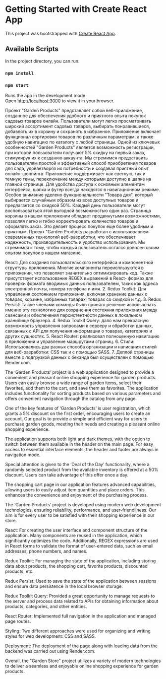 # Getting Started with Create React App

This project was bootstrapped with [Create React App](https://github.com/facebook/create-react-app).

## Available Scripts

In the project directory, you can run:
### `npm install`
### `npm start`

Runs the app in the development mode.\
Open [http://localhost:3000](http://localhost:3000) to view it in your browser.

Проект "Garden Products" представляет собой веб-приложение, созданное для обеспечения удобного и приятного опыта покупок садовых товаров онлайн. Пользователи могут легко просматривать широкий ассортимент садовых товаров, выбирать понравившиеся, добавлять их в корзину и сохранять в избранное. Приложение включает функционал сортировки товаров по различным параметрам, а также удобную навигацию по каталогу с любой страницы.
Одной из ключевых особенностей "Garden Products" является возможность регистрации, при которой пользователи получают 5% скидку на первый заказ, стимулируя их к созданию аккаунта. Мы стремимся предоставить пользователям простой и эффективный способ приобретения товаров для сада, удовлетворяя их потребности и создавая приятный опыт онлайн-шоппинга.
Приложение поддерживает как светлую, так и темную темы, переключение между которыми доступно в шапке на главной странице. Для удобства доступа к основным элементам интерфейса, шапка и футер всегда находятся в навигационном режиме.
Особое внимание уделено функциональности "Товара дня", который выбирается случайным образом из всех доступных товаров и предлагается со скидкой 50%. Каждый день пользователи могут воспользоваться этой выгодной возможностью один раз.
Страница корзины в нашем приложении обладает продвинутыми возможностями, позволяя легко и гибко корректировать количество товаров и оформлять заказ. Это делает процесс покупок еще более удобным и приятным.
Проект "Garden Products
 разработан с использованием современных технологий веб-разработки, что обеспечивает надежность, производительность и удобство использования. Мы стремимся к тому, чтобы каждый пользователь остался доволен своим опытом покупок в нашем магазине.

 React: Для создания пользовательского интерфейса и компонентной структуры приложения. Многие компоненты переиспльзуются в приложении, что позволяет значительно оптимизировать код. Также присутствует использование REGEX выражений в React- формах для проверки формата вводимых данных пользователем, таких как адреса электронной почты, номера телефона и имя.
2.  Redux Toolkit: Для управления состоянием приложения, включая хранение данных о товарах, корзине, избранных товарах, товарах со скидкой и т.д.
3.  Redux Persist: Также членами команды было принято решение использовать именно эту технологию для сохранения состояния приложения между сеансами и обеспечения персистентности данных в локальном хранилище браузера.
4.  Redux Toolkit Query: дало нам прекрасную возможность  управления запросами к серверу и обработки данных, связанных с API для получения информации о товарах, категориях и других сущностях.
5.  React Router: реализовал полноценную навигацию в приложении и управление маршрутами страниц.
6.  Стили: Использовались два разных способа организации и написания стилей для веб-разработки:  CSS так и с помощью SASS. 
7.  Деплой страницы вместе с подгрузкой данных с бекэнда был осуществлен с помощью Render.com.

The ‘Garden Products’ project is a web application designed to provide a convenient and pleasant online shopping experience for garden products. Users can easily browse a wide range of garden items, select their favorites, add them to the cart, and save them as favorites. The application includes functionality for sorting products based on various parameters and offers convenient navigation through the catalog from any page.

One of the key features of ‘Garden Products’ is user registration, which grants a 5% discount on the first order, encouraging users to create an account. Our goal is to provide a simple and efficient way for users to purchase garden goods, meeting their needs and creating a pleasant online shopping experience.

The application supports both light and dark themes, with the option to switch between them available in the header on the main page. For easy access to essential interface elements, the header and footer are always in navigation mode.

Special attention is given to the ‘Deal of the Day’ functionality, where a randomly selected product from the available inventory is offered at a 50% discount. Users can take advantage of this offer once a day.

The shopping cart page in our application features advanced capabilities, allowing users to easily adjust item quantities and place orders. This enhances the convenience and enjoyment of the purchasing process.

The ‘Garden Products’ project is developed using modern web development technologies, ensuring reliability, performance, and user-friendliness. Our aim is for every user to be satisfied with their shopping experience in our store.

React: For creating the user interface and component structure of the application. Many components are reused in the application, which significantly optimizes the code. Additionally, REGEX expressions are used in React forms to validate the format of user-entered data, such as email addresses, phone numbers, and names.

Redux Toolkit: For managing the state of the application, including storing data about products, the shopping cart, favorite products, discounted products, etc.

Redux Persist: Used to save the state of the application between sessions and ensure data persistence in the local browser storage.

Redux Toolkit Query: Provided a great opportunity to manage requests to the server and process data related to APIs for obtaining information about products, categories, and other entities.

React Router: Implemented full navigation in the application and managed page routes.

Styling: Two different approaches were used for organizing and writing styles for web development: CSS and SASS.

Deployment: The deployment of the page along with loading data from the backend was carried out using Render.com.

Overall, the "Garden Store" project utilizes a variety of modern technologies to deliver a seamless and enjoyable online shopping experience for garden products.